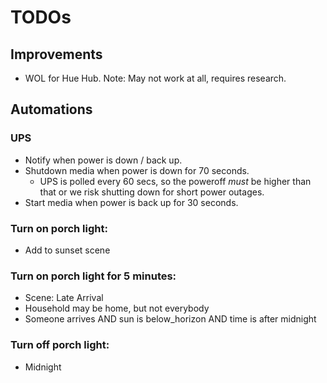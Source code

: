 # TODOs
## Improvements
- WOL for Hue Hub. Note: May not work at all, requires research.

## Automations
### UPS
- Notify when power is down / back up.
- Shutdown media when power is down for 70 seconds.
   - UPS is polled every 60 secs, so the poweroff *must* be higher than that or we risk shutting down for short power outages.
- Start media when power is back up for 30 seconds.

### Turn on porch light:
- Add to sunset scene

### Turn on porch light for 5 minutes:
- Scene: Late Arrival
- Household may be home, but not everybody
- Someone arrives AND sun is below\_horizon AND time is after midnight

### Turn off porch light:
- Midnight

